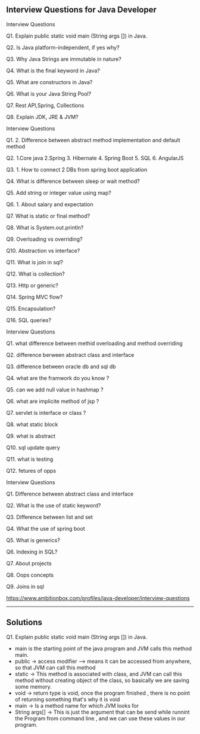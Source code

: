 ## Interview Questions for Java Developer

Interview Questions

Q1. Explain public static void main (String args []) in Java. 

Q2. Is Java platform-independent, if yes why? 

Q3. Why Java Strings are immutable in nature? 

Q4. What is the final keyword in Java? 

Q5. What are constructors in Java? 

Q6. What is your Java String Pool? 

Q7. Rest API,Spring, Collections 

Q8. Explain JDK, JRE & JVM? 
  
  
  
  
  
  
  
  Interview Questions

Q1. 2. Difference between abstract method implementation and default method 

Q2. 1.Core java 2.Spring 3. Hibernate 4. Spring Boot 5. SQL 6. AngularJS 

Q3. 1. How to connect 2 DBs from spring boot application 

Q4. What is difference between sleep or wait method? 

Q5. Add string or integer value using map? 

Q6. 1. About salary and expectation 

Q7. What is static or final method? 

Q8. What is System.out.println? 

Q9. Overloading vs overriding? 

Q10. Abstraction vs interface? 

Q11. What is join in sql? 

Q12. What is collection? 

Q13. Http or generic? 

Q14. Spring MVC flow? 

Q15. Encapsulation? 

Q16. SQL queries? 
  
  
  
  
  
  
  
  Interview Questions

Q1. what difference between methid overloading and method overriding 

Q2. difference berween abstract class and interface 

Q3. difference between oracle db and sql db 

Q4. what are the framwork do you know ? 

Q5. can we add null value in hashmap ? 

Q6. what are implicite method of jsp ? 

Q7. servlet is interface or class ? 

Q8. what static block 

Q9. what is abstract 

Q10. sql update query 

Q11. what is testing 

Q12. fetures of opps
  
  
  
  
  
  
  Interview Questions

Q1. Difference between abstract class and interface 

Q2. What is the use of static keyword? 

Q3. Difference between list and set 

Q4. What the use of spring boot 

Q5. What is generics? 

Q6. Indexing in SQL? 

Q7. About projects 

Q8. Oops concepts 

Q9. Joins in sql 
  
  
  
  
  https://www.ambitionbox.com/profiles/java-developer/interview-questions
  
  
  
  
  ----------------------------------------------------------------------------------------------------------------------
  ## Solutions
  
  Q1. Explain public static void main (String args []) in Java. 
  
  - main is the starting point of the java program and JVM calls this method main.
  - public -> access modifier --> means it can be accessed from anywhere, so that JVM can call this method
  - static -> This method is associated with class, and JVM can call this method without creating object of the class, so basically we are saving some memory.
  - void   -> return type is void, once the program finished , there is no point of returning something that's why it is void
  - main   -> Is a method name for which JVM looks for 
  - String args[] -> This is just the argument that can be send while runnint the Program from command line , and we can use these values in our program.



